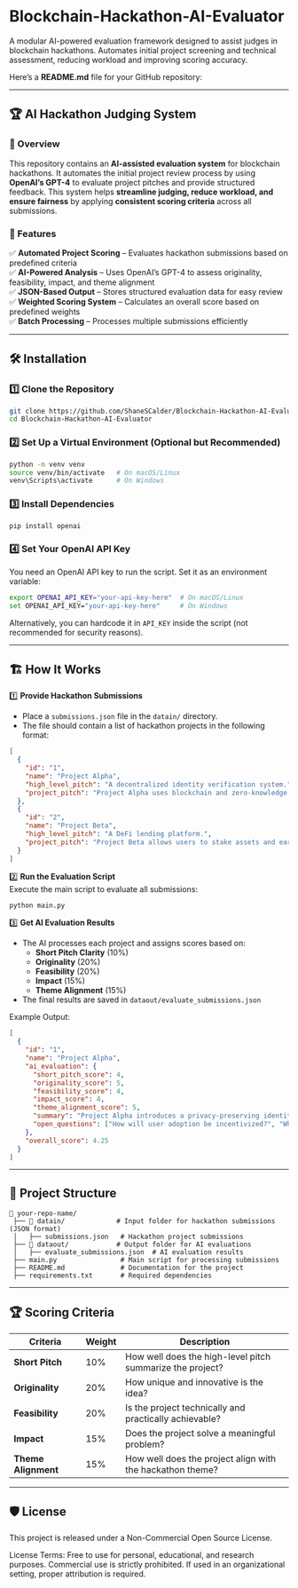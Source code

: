 # Blockchain-Hackathon-AI-Evaluator
A modular AI-powered evaluation framework designed to assist judges in blockchain hackathons. Automates initial project screening and technical assessment, reducing workload and improving scoring accuracy.

Here’s a **README.md** file for your GitHub repository:  

---

## 🏆 AI Hackathon Judging System  

### 🚀 Overview  
This repository contains an **AI-assisted evaluation system** for blockchain hackathons. It automates the initial project review process by using **OpenAI’s GPT-4** to evaluate project pitches and provide structured feedback. This system helps **streamline judging, reduce workload, and ensure fairness** by applying **consistent scoring criteria** across all submissions.  

### 🎯 Features  
✅ **Automated Project Scoring** – Evaluates hackathon submissions based on predefined criteria  
✅ **AI-Powered Analysis** – Uses OpenAI’s GPT-4 to assess originality, feasibility, impact, and theme alignment  
✅ **JSON-Based Output** – Stores structured evaluation data for easy review  
✅ **Weighted Scoring System** – Calculates an overall score based on predefined weights  
✅ **Batch Processing** – Processes multiple submissions efficiently  

---

## 🛠️ Installation  

### 1️⃣ Clone the Repository  
```bash
git clone https://github.com/ShaneSCalder/Blockchain-Hackathon-AI-Evaluator.git  
cd Blockchain-Hackathon-AI-Evaluator
```

### 2️⃣ Set Up a Virtual Environment (Optional but Recommended)  
```bash
python -m venv venv  
source venv/bin/activate   # On macOS/Linux  
venv\Scripts\activate      # On Windows  
```

### 3️⃣ Install Dependencies  
```bash
pip install openai
```

### 4️⃣ Set Your OpenAI API Key  
You need an OpenAI API key to run the script. Set it as an environment variable:  

```bash
export OPENAI_API_KEY="your-api-key-here"  # On macOS/Linux  
set OPENAI_API_KEY="your-api-key-here"     # On Windows  
```

Alternatively, you can hardcode it in `API_KEY` inside the script (not recommended for security reasons).  

---

## 🏗️ How It Works  

1️⃣ **Provide Hackathon Submissions**  
- Place a `submissions.json` file in the `datain/` directory.  
- The file should contain a list of hackathon projects in the following format:  

```json
[
  {
    "id": "1",
    "name": "Project Alpha",
    "high_level_pitch": "A decentralized identity verification system.",
    "project_pitch": "Project Alpha uses blockchain and zero-knowledge proofs to verify user identities while preserving privacy."
  },
  {
    "id": "2",
    "name": "Project Beta",
    "high_level_pitch": "A DeFi lending platform.",
    "project_pitch": "Project Beta allows users to stake assets and earn yield while ensuring security through smart contract audits."
  }
]
```

2️⃣ **Run the Evaluation Script**  
Execute the main script to evaluate all submissions:  

```bash
python main.py
```

3️⃣ **Get AI Evaluation Results**  
- The AI processes each project and assigns scores based on:  
  - **Short Pitch Clarity** (10%)  
  - **Originality** (20%)  
  - **Feasibility** (20%)  
  - **Impact** (15%)  
  - **Theme Alignment** (15%)  
- The final results are saved in `dataout/evaluate_submissions.json`  

Example Output:  
```json
[
  {
    "id": "1",
    "name": "Project Alpha",
    "ai_evaluation": {
      "short_pitch_score": 4,
      "originality_score": 5,
      "feasibility_score": 4,
      "impact_score": 4,
      "theme_alignment_score": 5,
      "summary": "Project Alpha introduces a privacy-preserving identity verification mechanism using blockchain.",
      "open_questions": ["How will user adoption be incentivized?", "What are the regulatory considerations?"]
    },
    "overall_score": 4.25
  }
]
```

---

## 📁 Project Structure  

```
📂 your-repo-name/
 ├── 📂 datain/             # Input folder for hackathon submissions (JSON format)
 │   ├── submissions.json   # Hackathon project submissions
 ├── 📂 dataout/            # Output folder for AI evaluations
 │   ├── evaluate_submissions.json  # AI evaluation results
 ├── main.py                # Main script for processing submissions
 ├── README.md              # Documentation for the project
 ├── requirements.txt       # Required dependencies
```

---

## 🏆 Scoring Criteria  

| Criteria             | Weight  | Description |
|----------------------|--------|-------------|
| **Short Pitch**      | 10%    | How well does the high-level pitch summarize the project? |
| **Originality**      | 20%    | How unique and innovative is the idea? |
| **Feasibility**      | 20%    | Is the project technically and practically achievable? |
| **Impact**          | 15%    | Does the project solve a meaningful problem? |
| **Theme Alignment** | 15%    | How well does the project align with the hackathon theme? |

---

## 🛡️ License  

This project is released under a Non-Commercial Open Source License.

License Terms:
Free to use for personal, educational, and research purposes.
Commercial use is strictly prohibited.
If used in an organizational setting, proper attribution is required.

 
